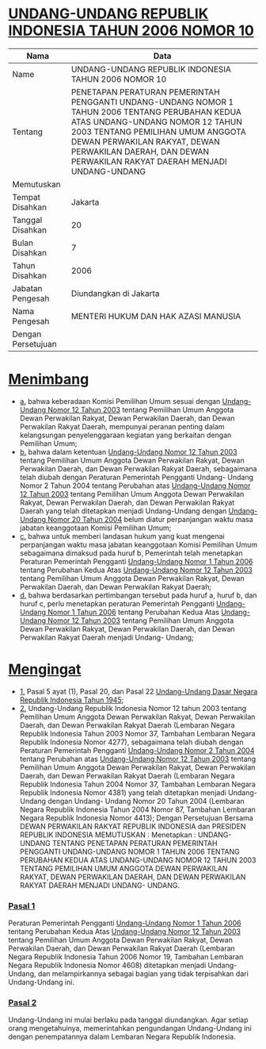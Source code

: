 # [UNDANG-UNDANG REPUBLIK INDONESIA TAHUN 2006 NOMOR 10](http://example.org/legal/peraturan/uu/2006/10)

| Nama | Data |
| ------ | ----- |
|Name|UNDANG-UNDANG REPUBLIK INDONESIA TAHUN 2006 NOMOR 10|
|Tentang| PENETAPAN PERATURAN PEMERINTAH PENGGANTI UNDANG-UNDANG NOMOR 1 TAHUN 2006 TENTANG PERUBAHAN KEDUA ATAS UNDANG-UNDANG NOMOR 12 TAHUN 2003 TENTANG PEMILIHAN UMUM ANGGOTA DEWAN PERWAKILAN RAKYAT, DEWAN PERWAKILAN DAERAH, DAN DEWAN PERWAKILAN RAKYAT DAERAH MENJADI UNDANG-UNDANG|
|Memutuskan||
|Tempat Disahkan|Jakarta|
|Tanggal Disahkan|20|
|Bulan Disahkan|7|
|Tahun Disahkan|2006|
|Jabatan Pengesah|Diundangkan di Jakarta|
|Nama Pengesah|MENTERI HUKUM DAN HAK AZASI MANUSIA|
|Dengan Persetujuan||
# [Menimbang](http://example.org/legal/peraturan/uu/2006/10/menimbang)

* [a.](http://example.org/legal/peraturan/uu/2006/10/menimbang/huruf/a) bahwa keberadaan Komisi Pemilihan Umum sesuai dengan [Undang-Undang Nomor 12 Tahun 2003](http://example.org/legal/peraturan/uu/2003/12) tentang Pemilihan Umum Anggota Dewan Perwakilan Rakyat, Dewan Perwakilan Daerah, dan Dewan Perwakilan Rakyat Daerah, mempunyai peranan penting dalam kelangsungan penyelenggaraan kegiatan yang berkaitan dengan Pemilihan Umum;
* [b.](http://example.org/legal/peraturan/uu/2006/10/menimbang/huruf/b) bahwa dalam ketentuan [Undang-Undang Nomor 12 Tahun 2003](http://example.org/legal/peraturan/uu/2003/12) tentang Pemilihan Umum Anggota Dewan Perwakilan Rakyat, Dewan Perwakilan Daerah, dan Dewan Perwakilan Rakyat Daerah, sebagaimana telah diubah dengan Peraturan Pemerintah Pengganti Undang- Undang Nomor 2 Tahun 2004 tentang Perubahan atas [Undang-Undang Nomor 12 Tahun 2003](http://example.org/legal/peraturan/uu/2003/12) tentang Pemilihan Umum Anggota Dewan Perwakilan Rakyat, Dewan Perwakilan Daerah, dan Dewan Perwakilan Rakyat Daerah yang telah ditetapkan menjadi Undang-Undang dengan [Undang-Undang Nomor 20 Tahun 2004](http://example.org/legal/peraturan/uu/2004/20) belum diatur perpanjangan waktu masa jabatan keanggotaan Komisi Pemilihan Umum;
* [c.](http://example.org/legal/peraturan/uu/2006/10/menimbang/huruf/c) bahwa untuk memberi landasan hukum yang kuat mengenai perpanjangan waktu masa jabatan keanggotaan Komisi Pemilihan Umum sebagaimana dimaksud pada huruf b, Pemerintah telah menetapkan Peraturan Pemerintah Pengganti [Undang-Undang Nomor 1 Tahun 2006](http://example.org/legal/peraturan/uu/2006/1) tentang Perubahan Kedua Atas [Undang-Undang Nomor 12 Tahun 2003](http://example.org/legal/peraturan/uu/2003/12) tentang Pemilihan Umum Anggota Dewan Perwakilan Rakyat, Dewan Perwakilan Daerah, dan Dewan Perwakilan Rakyat Daerah;
* [d.](http://example.org/legal/peraturan/uu/2006/10/menimbang/huruf/d) bahwa berdasarkan pertimbangan tersebut pada huruf a, huruf b, dan huruf c, perlu menetapkan peraturan Pemerintah Pengganti [Undang-Undang Nomor 1 Tahun 2006](http://example.org/legal/peraturan/uu/2006/1) tentang Perubahan Kedua Atas [Undang-Undang Nomor 12 Tahun 2003](http://example.org/legal/peraturan/uu/2003/12) tentang Pemilihan Umum Anggota Dewan Perwakilan Rakyat, Dewan Perwakilan Daerah, dan Dewan Perwakilan Rakyat Daerah menjadi Undang- Undang;
# [Mengingat](http://example.org/legal/peraturan/uu/2006/10/mengingat)

* [1.](http://example.org/legal/peraturan/uu/2006/10/mengingat/huruf/0001) Pasal 5 ayat (1), Pasal 20, dan Pasal 22 [Undang-Undang Dasar Negara Republik Indonesia Tahun 1945](http://example.org/legal/peraturan/uu);
* [2.](http://example.org/legal/peraturan/uu/2006/10/mengingat/huruf/0002) Undang-Undang Republik Indonesia Nomor 12 tahun 2003 tentang Pemilihan Umum Anggota Dewan Perwakilan Rakyat, Dewan Perwakilan Daerah, dan Dewan Perwakilan Rakyat Daerah (Lembaran Negara Republik Indonesia Tahun 2003 Nomor 37, Tambahan Lembaran Negara Republik Indonesia Nomor 4277), sebagaimana telah diubah dengan Peraturan Pemerintah Pengganti [Undang-Undang Nomor 2 Tahun 2004](http://example.org/legal/peraturan/uu/2004/2) tentang Perubahan atas [Undang-Undang Nomor 12 Tahun 2003](http://example.org/legal/peraturan/uu/2003/12) tentang Pemilihan Umum Anggota Dewan Perwakilan Rakyat, Dewan Perwakilan Daerah, dan Dewan Perwakilan Rakyat Daerah (Lembaran Negara Republik Indonesia Tahun 2004 Nomor 37, Tambahan Lembaran Negara Republik Indonesia Nomor 4381) yang telah ditetapkan menjadi Undang-Undang dengan Undang- Undang Nomor 20 Tahun 2004 (Lembaran Negara Republik Indonesia Tahun 2004 Nomor 87, Tambahan Lembaran Negara Republik Indonesia Nomor 4413); Dengan Persetujuan Bersama DEWAN PERWAKILAN RAKYAT REPUBLIK INDONESIA dan PRESIDEN REPUBLIK INDONESIA MEMUTUSKAN : Menetapkan : UNDANG-UNDANG TENTANG PENETAPAN PERATURAN PEMERINTAH PENGGANTI UNDANG-UNDANG NOMOR 1 TAHUN 2006 TENTANG PERUBAHAN KEDUA ATAS UNDANG-UNDANG NOMOR 12 TAHUN 2003 TENTANG PEMILIHAN UMUM ANGGOTA DEWAN PERWAKILAN RAKYAT, DEWAN PERWAKILAN DAERAH, DAN DEWAN PERWAKILAN RAKYAT DAERAH MENJADI UNDANG- UNDANG.

### [Pasal 1](http://example.org/legal/peraturan/uu/2006/10/pasal/0001)
Peraturan Pemerintah Pengganti [Undang-Undang Nomor 1 Tahun 2006](http://example.org/legal/peraturan/uu/2006/1) tentang Perubahan Kedua Atas [Undang-Undang Nomor 12 Tahun 2003](http://example.org/legal/peraturan/uu/2003/12) tentang Pemilihan Umum Anggota Dewan Perwakilan Rakyat, Dewan Perwakilan Daerah, dan Dewan Perwakilan Rakyat Daerah (Lembaran Negara Republik Indonesia Tahun 2006 Nomor 19, Tambahan Lembaran Negara Republik Indonesia Nomor 4608) ditetapkan menjadi Undang-Undang, dan melampirkannya sebagai bagian yang tidak terpisahkan dari Undang-Undang ini.


### [Pasal 2](http://example.org/legal/peraturan/uu/2006/10/pasal/0002)
Undang-Undang ini mulai berlaku pada tanggal diundangkan. Agar setiap orang mengetahuinya, memerintahkan pengundangan Undang-Undang ini dengan penempatannya dalam Lembaran Negara Republik Indonesia.
